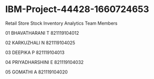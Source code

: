 # IBM-Project-44428-1660724653
Retail Store Stock Inventory Analytics
Team Members

01 BHAVATHARANI T 821119104012

02 KARKUZHALI N 821119104025

03 DEEPIKA P 821119104013

04 PRIYADHARSHINI E 821119104032

05 GOMATHI A 821119104020
